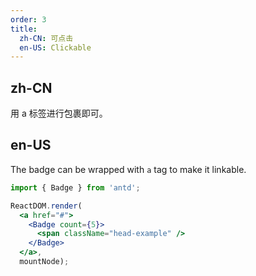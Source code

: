```yaml
---
order: 3
title:
  zh-CN: 可点击
  en-US: Clickable
---
```


## zh-CN

用 a 标签进行包裹即可。

## en-US

The badge can be wrapped with `a` tag to make it linkable.

````jsx
import { Badge } from 'antd';

ReactDOM.render(
  <a href="#">
    <Badge count={5}>
      <span className="head-example" />
    </Badge>
  </a>,
  mountNode);
````
